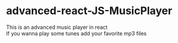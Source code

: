 # advanced-react-JS-MusicPlayer

This is an advanced music player in react <br>
If you wanna play some tunes add your favorite mp3 files
